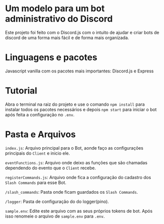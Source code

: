 # Um modelo para um bot administrativo do Discord

Este projeto foi feito com o Discord.js com o intuito de ajudar e criar bots de discord de uma forma mais fácil e de forma mais organizada.

# Linguagens e pacotes

Javascript vanilla com os pacotes mais importantes: Discord.js e Express

# Tutorial

Abra o terminal na raiz do projeto e use o comando `npm install` para instalar todos os pacotes necessários e depois `npm start` para iniciar o bot após feita a configuração no `.env`.

# Pasta e Arquivos

`index.js`: Arquivo principal para o Bot, aonde faço as configurações principais do `Client` e inicio ele.

`eventFunctions.js`: Arquivo onde deixo as funções que são chamadas dependendo do evento que o `Client` recebe.

`registerCommands.js`: Arquivo onde fica a configuração do cadastro dos `Slash Commands` para esse Bot.

`/slash_commands`: Pasta onde ficam guardados os `Slash Commands`.

`/logger`: Pasta de configuração do do logger(pino).

`sample.env`: Edite este arquivo com as seus próprios tokens de bot. Após isso renomeie o arquivo de `sample.env` para `.env`.
